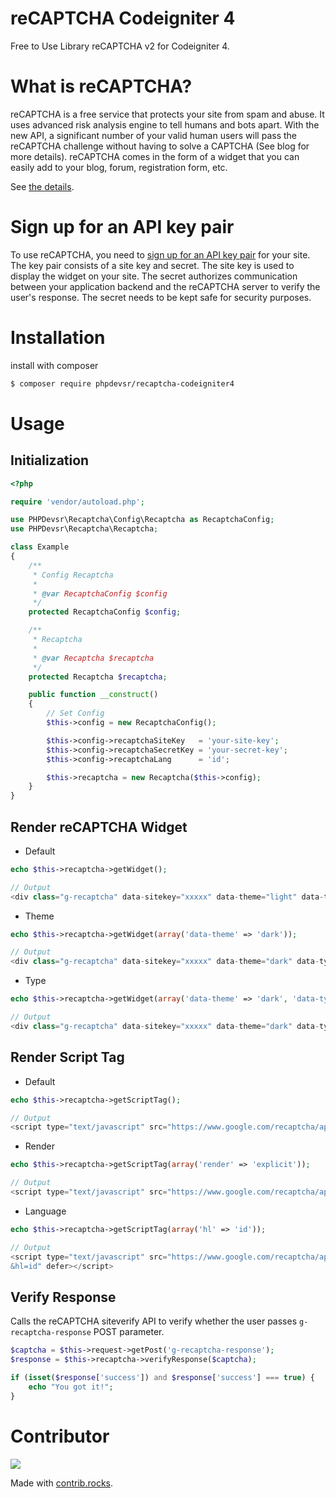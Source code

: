 # reCAPTCHA Codeigniter 4
Free to Use Library reCAPTCHA v2 for Codeigniter 4.

# What is reCAPTCHA?

reCAPTCHA is a free service that protects your site from spam and abuse. It uses advanced risk analysis engine to tell humans and bots apart. With the new API, a significant number of your valid human users will pass the reCAPTCHA challenge without having to solve a CAPTCHA (See blog for more details). reCAPTCHA comes in the form of a widget that you can easily add to your blog, forum, registration form, etc.

See [the details][1].

# Sign up for an API key pair

To use reCAPTCHA, you need to [sign up for an API key pair][4] for your site. The key pair consists of a site key and secret. The site key is used to display the widget on your site. The secret authorizes communication between your application backend and the reCAPTCHA server to verify the user's response. The secret needs to be kept safe for security purposes.

# Installation

install with composer
```bash
$ composer require phpdevsr/recaptcha-codeigniter4
```

# Usage

## Initialization

```php
<?php

require 'vendor/autoload.php';

use PHPDevsr\Recaptcha\Config\Recaptcha as RecaptchaConfig;
use PHPDevsr\Recaptcha\Recaptcha;

class Example
{
    /**
     * Config Recaptcha
     * 
     * @var RecaptchaConfig $config
     */
    protected RecaptchaConfig $config;

    /**
     * Recaptcha
     * 
     * @var Recaptcha $recaptcha
     */
    protected Recaptcha $recaptcha;

    public function __construct()
    {
        // Set Config
        $this->config = new RecaptchaConfig();

        $this->config->recaptchaSiteKey   = 'your-site-key';
        $this->config->recaptchaSecretKey = 'your-secret-key';
        $this->config->recaptchaLang      = 'id';

        $this->recaptcha = new Recaptcha($this->config);
    }
}
```

## Render reCAPTCHA Widget

- Default
```php
echo $this->recaptcha->getWidget();

// Output
<div class="g-recaptcha" data-sitekey="xxxxx" data-theme="light" data-type="image" data-size="normal" loading="lazy"></div>
```

- Theme
```php
echo $this->recaptcha->getWidget(array('data-theme' => 'dark'));

// Output
<div class="g-recaptcha" data-sitekey="xxxxx" data-theme="dark" data-type="image" data-size="normal" loading="lazy"></div>
```

- Type
```php
echo $this->recaptcha->getWidget(array('data-theme' => 'dark', 'data-type' => 'audio'));

// Output
<div class="g-recaptcha" data-sitekey="xxxxx" data-theme="dark" data-type="audio" data-size="normal" loading="lazy"></div>
```

## Render Script Tag

- Default
```php
echo $this->recaptcha->getScriptTag();

// Output
<script type="text/javascript" src="https://www.google.com/recaptcha/api.js?render=onload&hl=en" defer></script>
```

- Render
```php
echo $this->recaptcha->getScriptTag(array('render' => 'explicit'));

// Output
<script type="text/javascript" src="https://www.google.com/recaptcha/api.js?render=explicit&hl=en" defer></script>
```

- Language
```php
echo $this->recaptcha->getScriptTag(array('hl' => 'id'));

// Output
<script type="text/javascript" src="https://www.google.com/recaptcha/api.js?render=onload
&hl=id" defer></script>
```

## Verify Response

Calls the reCAPTCHA siteverify API to verify whether the user passes `g-recaptcha-response` POST parameter.

```php
$captcha = $this->request->getPost('g-recaptcha-response');
$response = $this->recaptcha->verifyResponse($captcha);

if (isset($response['success']) and $response['success'] === true) {
    echo "You got it!";
}
```

# Contributor

<a href="https://github.com/PHPDevsr/reCaptcha-Codeigniter4/graphs/contributors">
  <img src="https://contrib.rocks/image?repo=PHPDevsr/reCaptcha-Codeigniter4" />
</a>

Made with [contrib.rocks](https://contrib.rocks).

[1]: https://www.google.com/recaptcha/intro/index.html
[2]: http://www.codeigniter.com/
[3]: https://developers.google.com/recaptcha/
[4]: http://www.google.com/recaptcha/admin